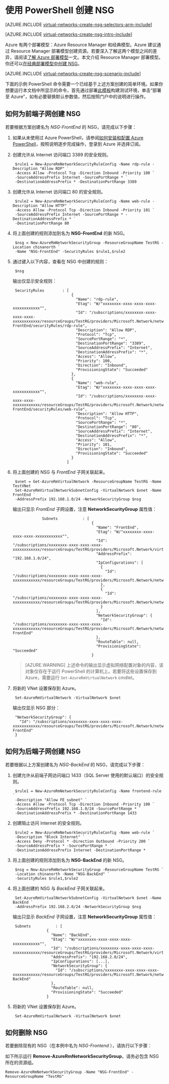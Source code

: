 <properties
    pageTitle="使用 PowerShell 创建 NSG | Azure"
    description="了解如何使用 PowerShell 创建 NSG | Resource Manager。"
    services="virtual-network"
    documentationcenter="na"
    author="jimdial"
    manager="timlt"
    editor="tysonn"
    tags="azure-resource-manager" />
<tags
    ms.assetid="9cef62b8-d889-4d16-b4d0-58639539a418"
    ms.service="virtual-network"
    ms.devlang="na"
    ms.topic="article"
    ms.tgt_pltfrm="na"
    ms.workload="infrastructure-services"
    ms.date="02/23/2016"
    wacn.date="01/13/2017"
    ms.author="jdial" />  


# 使用 PowerShell 创建 NSG
[AZURE.INCLUDE [virtual-networks-create-nsg-selectors-arm-include](../../includes/virtual-networks-create-nsg-selectors-arm-include.md)]

[AZURE.INCLUDE [virtual-networks-create-nsg-intro-include](../../includes/virtual-networks-create-nsg-intro-include.md)]

Azure 有两个部署模型：Azure Resource Manager 和经典模型。Azure 建议通过 Resource Manager 部署模型创建资源。若要深入了解这两个模型之间的差异，请阅读[了解 Azure 部署模型](/documentation/articles/resource-manager-deployment-model/)一文。本文介绍 Resource Manager 部署模型。你还可以[在经典部署模型中创建 NSG](/documentation/articles/virtual-networks-create-nsg-classic-ps/)。

[AZURE.INCLUDE [virtual-networks-create-nsg-scenario-include](../../includes/virtual-networks-create-nsg-scenario-include.md)]

下面的示例 PowerShell 命令需要一个已经基于上述方案创建的简单环境。如果你想要运行本文档中所显示的命令，首先通过部署[此模板](http://github.com/telmosampaio/azure-templates/tree/master/201-IaaS-WebFrontEnd-SQLBackEnd)构建测试环境，单击“部署至 Azure”，如有必要替换默认参数值，然后按照门户中的说明进行操作。

## 如何为前端子网创建 NSG
若要根据方案创建名为 *NSG-FrontEnd* 的 NSG，请完成以下步骤：

1. 如果从未使用过 Azure PowerShell，请参阅[如何安装和配置 Azure PowerShell](https://docs.microsoft.com/powershell/azureps-cmdlets-docs)，按照说明逐步完成操作，登录到 Azure 并选择订阅。
2. 创建允许从 Internet 访问端口 3389 的安全规则。

        $rule1 = New-AzureRmNetworkSecurityRuleConfig -Name rdp-rule -Description "Allow RDP" `
        -Access Allow -Protocol Tcp -Direction Inbound -Priority 100 `
        -SourceAddressPrefix Internet -SourcePortRange * `
        -DestinationAddressPrefix * -DestinationPortRange 3389

3. 创建允许从 Internet 访问端口 80 的安全规则。

        $rule2 = New-AzureRmNetworkSecurityRuleConfig -Name web-rule -Description "Allow HTTP" `
        -Access Allow -Protocol Tcp -Direction Inbound -Priority 101 `
        -SourceAddressPrefix Internet -SourcePortRange * -DestinationAddressPrefix * `
        -DestinationPortRange 80

4. 将上面创建的规则添加到名为 **NSG-FrontEnd** 的新 NSG。

        $nsg = New-AzureRmNetworkSecurityGroup -ResourceGroupName TestRG -Location chinanorth `
        -Name "NSG-FrontEnd" -SecurityRules $rule1,$rule2

5. 通过键入以下内容，查看在 NSG 中创建的规则：

        $nsg

    输出仅显示安全规则：
   
        SecurityRules        : [
                                 {
                                   "Name": "rdp-rule",
                                   "Etag": "W/"xxxxxxxx-xxxx-xxxx-xxxx-xxxxxxxxxxxx"",
                                   "Id": "/subscriptions/xxxxxxxx-xxxx-xxxx-xxxx-xxxxxxxxxxxx/resourceGroups/TestRG/providers/Microsoft.Network/networkSecurityGroups/NSG-FrontEnd/securityRules/rdp-rule",
                                   "Description": "Allow RDP",
                                   "Protocol": "Tcp",
                                   "SourcePortRange": "*",
                                   "DestinationPortRange": "3389",
                                   "SourceAddressPrefix": "Internet",
                                   "DestinationAddressPrefix": "*",
                                   "Access": "Allow",
                                   "Priority": 100,
                                   "Direction": "Inbound",
                                   "ProvisioningState": "Succeeded"
                                 },
                                 {
                                   "Name": "web-rule",
                                   "Etag": "W/"xxxxxxxx-xxxx-xxxx-xxxx-xxxxxxxxxxxx"",
                                   "Id": "/subscriptions/xxxxxxxx-xxxx-xxxx-xxxx-xxxxxxxxxxxx/resourceGroups/TestRG/providers/Microsoft.Network/networkSecurityGroups/NSG-FrontEnd/securityRules/web-rule",
                                   "Description": "Allow HTTP",
                                   "Protocol": "Tcp",
                                   "SourcePortRange": "*",
                                   "DestinationPortRange": "80",
                                   "SourceAddressPrefix": "Internet",
                                   "DestinationAddressPrefix": "*",
                                   "Access": "Allow",
                                   "Priority": 101,
                                   "Direction": "Inbound",
                                   "ProvisioningState": "Succeeded"
                                 }
                               ]
6. 将上面创建的 NSG 与 *FrontEnd* 子网关联起来。

        $vnet = Get-AzureRmVirtualNetwork -ResourceGroupName TestRG -Name TestVNet
        Set-AzureRmVirtualNetworkSubnetConfig -VirtualNetwork $vnet -Name FrontEnd `
        -AddressPrefix 192.168.1.0/24 -NetworkSecurityGroup $nsg

    输出只显示 *FrontEnd* 子网设置，注意 **NetworkSecurityGroup** 属性值：
   
                    Subnets           : [
                                          {
                                            "Name": "FrontEnd",
                                            "Etag": "W/"xxxxxxxx-xxxx-xxxx-xxxx-xxxxxxxxxxxx"",
                                            "Id": "/subscriptions/xxxxxxxx-xxxx-xxxx-xxxx-xxxxxxxxxxxx/resourceGroups/TestRG/providers/Microsoft.Network/virtualNetworks/TestVNet/subnets/FrontEnd",
                                            "AddressPrefix": "192.168.1.0/24",
                                            "IpConfigurations": [
                                              {
                                                "Id": "/subscriptions/xxxxxxxx-xxxx-xxxx-xxxx-xxxxxxxxxxxx/resourceGroups/TestRG/providers/Microsoft.Network/networkInterfaces/TestNICWeb2/ipConfigurations/ipconfig1"
                                              },
                                              {
                                                "Id": "/subscriptions/xxxxxxxx-xxxx-xxxx-xxxx-xxxxxxxxxxxx/resourceGroups/TestRG/providers/Microsoft.Network/networkInterfaces/TestNICWeb1/ipConfigurations/ipconfig1"
                                              }
                                            ],
                                            "NetworkSecurityGroup": {
                                              "Id": "/subscriptions/xxxxxxxx-xxxx-xxxx-xxxx-xxxxxxxxxxxx/resourceGroups/TestRG/providers/Microsoft.Network/networkSecurityGroups/NSG-FrontEnd"
                                            },
                                            "RouteTable": null,
                                            "ProvisioningState": "Succeeded"
                                          }
   
    > [AZURE.WARNING]
    上述命令的输出显示虚拟网络配置对象的内容，该对象仅存在于运行 PowerShell 的计算机上。若要将这些设置保存到 Azure，需要运行 `Set-AzureRmVirtualNetwork` cmdlet。
    > 
    > 
7. 将新的 VNet 设置保存到 Azure。

        Set-AzureRmVirtualNetwork -VirtualNetwork $vnet

    输出仅显示 NSG 部分：
   
        "NetworkSecurityGroup": {
          "Id": "/subscriptions/xxxxxxxx-xxxx-xxxx-xxxx-xxxxxxxxxxxx/resourceGroups/TestRG/providers/Microsoft.Network/networkSecurityGroups/NSG-FrontEnd"
        }

## 如何为后端子网创建 NSG
若要根据以上方案创建名为 *NSG-BackEnd* 的 NSG，请完成以下步骤：

1. 创建允许从前端子网访问端口 1433（SQL Server 使用的默认端口）的安全规则。

        $rule1 = New-AzureRmNetworkSecurityRuleConfig -Name frontend-rule `
        -Description "Allow FE subnet" `
        -Access Allow -Protocol Tcp -Direction Inbound -Priority 100 `
        -SourceAddressPrefix 192.168.1.0/24 -SourcePortRange * `
        -DestinationAddressPrefix * -DestinationPortRange 1433

2. 创建阻止访问 Internet 的安全规则。

        $rule2 = New-AzureRmNetworkSecurityRuleConfig -Name web-rule `
        -Description "Block Internet" `
        -Access Deny -Protocol * -Direction Outbound -Priority 200 `
        -SourceAddressPrefix * -SourcePortRange * `
        -DestinationAddressPrefix Internet -DestinationPortRange *

3. 将上面创建的规则添加到名为 **NSG-BackEnd** 的新 NSG。

        $nsg = New-AzureRmNetworkSecurityGroup -ResourceGroupName TestRG `
        -Location chinanorth -Name "NSG-BackEnd" `
        -SecurityRules $rule1,$rule2

4. 将上面创建的 NSG 与 *BackEnd* 子网关联起来。

        Set-AzureRmVirtualNetworkSubnetConfig -VirtualNetwork $vnet -Name BackEnd ` 
        -AddressPrefix 192.168.2.0/24 -NetworkSecurityGroup $nsg

    输出只显示 *BackEnd* 子网设置，注意 **NetworkSecurityGroup** 属性值：
   
        Subnets           : [
                      {
                        "Name": "BackEnd",
                        "Etag": "W/"xxxxxxxx-xxxx-xxxx-xxxx-xxxxxxxxxxxx"",
                        "Id": "/subscriptions/xxxxxxxx-xxxx-xxxx-xxxx-xxxxxxxxxxxx/resourceGroups/TestRG/providers/Microsoft.Network/virtualNetworks/TestVNet/subnets/BackEnd",
                        "AddressPrefix": "192.168.2.0/24",
                        "IpConfigurations": [...],
                        "NetworkSecurityGroup": {
                          "Id": "/subscriptions/xxxxxxxx-xxxx-xxxx-xxxx-xxxxxxxxxxxx/resourceGroups/TestRG/providers/Microsoft.Network/networkSecurityGroups/NSG-BackEnd"
                        },
                        "RouteTable": null,
                        "ProvisioningState": "Succeeded"
                      }
5. 将新的 VNet 设置保存到 Azure。

        Set-AzureRmVirtualNetwork -VirtualNetwork $vnet

## 如何删除 NSG
若要删除现有的 NSG（在本例中名为 *NSG-Frontend* ），请执行以下步骤：

如下所示运行 **Remove-AzureRmNetworkSecurityGroup**，请务必包含 NSG 所在的资源组。

    Remove-AzureRmNetworkSecurityGroup -Name "NSG-FrontEnd" -ResourceGroupName "TestRG"

<!---HONumber=Mooncake_0109_2017-->
<!--Update_Description: update meta properties & wording update & update link references & update code-->